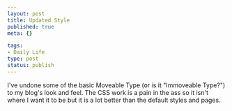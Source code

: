 ```yaml
--- 
layout: post
title: Updated Style
published: true
meta: {}

tags: 
- Daily Life
type: post
status: publish
---
```

I've undone some of the basic Moveable Type (or is it "Immoveable Type?") to my blog's look and feel. The CSS work is a pain in the ass so it isn't where I want it to be but it is a lot better than the default styles and pages.
